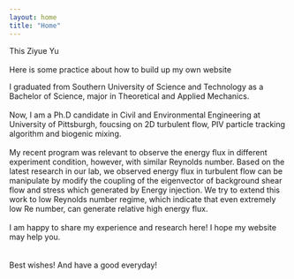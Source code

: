 ```yaml
---
layout: home
title: "Home"
---
```


This Ziyue Yu
<br>
<br>
Here is some practice about how to build up my own website

I graduated from Southern University of Science and Technology as a Bachelor of Science, major in Theoretical and Applied Mechanics. 
<br>
<br>
Now, I am a Ph.D candidate in Civil and Environmental Engineering at University of Pittsburgh, foucsing on 2D turbulent flow, PIV particle tracking algorithm
and biogenic mixing.
<br>
<br>
My recent program was relevant to observe the energy flux in different experiment condition, however, with similar Reynolds number. Based on the latest research in our lab, we observed energy flux in turbulent flow can be manipulate by modify the coupling of the eigenvector of background shear flow and 
stress which generated by Energy injection. We try to extend this work to low Reynolds number regime, which indicate that even extremely low Re number, can generate relative high energy flux. 
<br> 
<br>
I am happy to share my experience and research here! I hope my website may help you.<br>
<br>
<br>
Best wishes! And have a good everyday!


